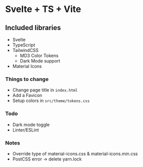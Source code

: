 # Svelte + TS + Vite

## Included libraries

-   Svelte
-   TypeScript
-   TailwindCSS
    -   MD3 Color Tokens
    -   Dark Mode support
-   Material Icons

### Things to change

-   Change page title in `index.html`
-   Add a Favicon
-   Setup colors in `src/theme/tokens.css`

### Todo

-   Dark mode toggle
-   Linter/ESLint

### Notes

-   Override type of material-icons.css & material-icons.min.css
-   PostCSS error -> delete yarn.lock

